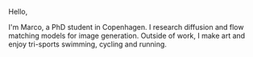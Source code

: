 Hello,

I'm Marco, a PhD student in Copenhagen. I research diffusion and flow matching models for image generation.
Outside of work, I make art and enjoy tri-sports swimming, cycling and running.
